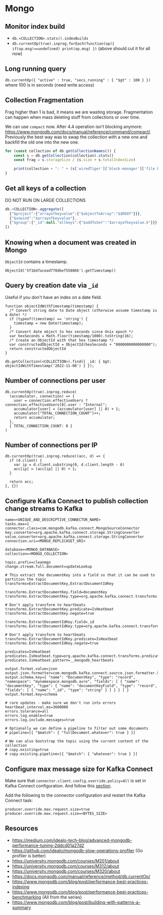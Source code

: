# Mongo

## Monitor index build

- `db.<COLLECTION>.stats().indexBuilds`
- `db.currentOp(true).inprog.forEach(function(op){ if(op.msg!==undefined) print(op.msg) })` (above should cut it for all now)

## Long running query

`db.currentOp({ "active" : true, "secs_running" : { "$gt" : 100 } })` where 100 is in seconds (need write access)

## Collection Fragmentation

Frag higher than 1 is bad, it means we are wasting storage. Fragmentation can happen when mass deleting stuff from collections or over time.

We can use `compact` now. After 4.4 operation isn't blocking anymore: https://www.mongodb.com/docs/manual/reference/command/compact/.
Previously the best way was to swap the collection with a new one and backfill the old one into the new one.

``` js
for (const collection of db.getCollectionNames()) {
    const s = db.getCollection(collection).stats()
    const frag = s.storageSize / (s.size + s.totalIndexSize)

    print(collection + ": " + (s['wiredTiger']['block-manager']['file bytes available for reuse'] / 1024 / 1024 / 1024) + " (frag: " + frag + ")") // frag higher than 1 is bad
}
```

## Get all keys of a collection

DO NOT RUN ON LARGE COLLECTIONS

``` js
db.<COLLECTION>.aggregate([
  {"$project":{"arrayofkeyvalue":{"$objectToArray":"$$ROOT"}}},
  {"$unwind":"$arrayofkeyvalue"},
  {"$group":{"_id":null,"allkeys":{"$addToSet":"$arrayofkeyvalue.k"}}}
])
```

## Knowing when a document was created in Mongo

`ObjectId` contains a timestamp.

```
ObjectId('5f16d7acead770dbef558866').getTimestamp()
```

## Query by creation date via `_id`

Useful if you don't have an index on a date field.

```
function objectIdWithTimestamp(timestamp) {
  /* Convert string date to Date object (otherwise assume timestamp is a date) */
  if (typeof(timestamp) == 'string') {
    timestamp = new Date(timestamp);
  }
  /* Convert date object to hex seconds since Unix epoch */
  var hexSeconds = Math.floor(timestamp/1000).toString(16);
  /* Create an ObjectId with that hex timestamp */
  var constructedObjectId = ObjectId(hexSeconds + "0000000000000000");
  return constructedObjectId
}

db.getCollection(<COLLECTION>).find({ _id: { $gt: objectIdWithTimestamp('2022-11-08') } });
```

## Number of connections per user

```
db.currentOp(true).inprog.reduce(
  (accumulator, connection) => {
    user = connection.effectiveUsers ? connection.effectiveUsers[0].user : "Internal";
    accumulator[user] = (accumulator[user] || 0) + 1;
    accumulator["TOTAL_CONNECTION_COUNT"]++;
    return accumulator;
  },
  { TOTAL_CONNECTION_COUNT: 0 }
)
```

## Number of connections per IP

```
db.currentOp(true).inprog.reduce((acc, d) => {
  if (d.client) {
    var ip = d.client.substring(0, d.client.length - 6)
    acc[ip] = (acc[ip] || 0) + 1;
  }

  return acc;
}, {})
```

## Configure Kafka Connect to publish collection change streams to Kafka

```
name=<UNIQUE_AND_DESCRIPTIVE_CONNECTOR_NAME>
tasks.max=1
connector.class=com.mongodb.kafka.connect.MongoSourceConnector
key.converter=org.apache.kafka.connect.storage.StringConverter
value.converter=org.apache.kafka.connect.storage.StringConverter
connection.uri=<MONGO_REPLICASET_URI>

database=<MONGO_DATABASE>
collection=<MONGO_COLLECTION>

topic.prefix=cleanmgo
change.stream.full.document=updateLookup

# This extract the documentKey into a field so that it can be used to partition the topic
transforms=ExtractDocumentKey,ExtractDocumentIdKey

transforms.ExtractDocumentKey.field=documentKey
transforms.ExtractDocumentKey.type=org.apache.kafka.connect.transforms.ExtractField$Key

# Don't apply transform to heartbeats
transforms.ExtractDocumentKey.predicate=IsHeatbeat
transforms.ExtractDocumentKey.negate=true

transforms.ExtractDocumentIdKey.field=_id
transforms.ExtractDocumentIdKey.type=org.apache.kafka.connect.transforms.ExtractField$Key

# Don't apply transform to heartbeats
transforms.ExtractDocumentIdKey.predicate=IsHeatbeat
transforms.ExtractDocumentIdKey.negate=true

predicates=IsHeatbeat
predicates.IsHeatbeat.type=org.apache.kafka.connect.transforms.predicates.TopicNameMatches
predicates.IsHeatbeat.pattern=__mongodb_heartbeats

output.format.value=json
output.json.formatter=com.mongodb.kafka.connect.source.json.formatter.SimplifiedJson
output.schema.key={ "name": "DocumentKey", "type": "record", "namespace": "mynamespace.mongodb.avro", "fields": [ { "name": "documentKey", "type": { "name": "documentKeyField", "type": "record", "fields": [ { "name": "_id", "type": "string" } ] } } ] }
output.format.key=schema

# rare updates - make sure we don't run into errors
heartbeat.interval.ms=3600000
errors.tolerance=all
errors.log.enable=true
errors.log.include.messages=true

# Optionally we can define a pipeline to filter out some documents
# pipeline=[{ "$match": { "fullDocument.whatever": true } }]

# We can also bootstrap the topic using the current content of the collection
# copy.existing=true
# copy.existing.pipeline=[{ "$match": { "whatever": true } }]
```

## Configure max message size for Kafka Connect

Make sure that `connector.client.config.override.policy=All` is set in Kafka Connect configuration. And follow this [section](05-kafka.md#increase-max-message-size-on-a-topic).

Add the following to the connector configuration and restart the Kafka Connect task:
```
producer.override.max.request.size=true
producer.override.max.request.size=<BYTES_SIZE>
```

## Resources

- https://medium.com/idealo-tech-blog/advanced-mongodb-performance-tuning-2ddcd01a27d2
- https://github.com/idealo/mongodb-slow-operations-profiler (Go profiler is better)
- https://university.mongodb.com/courses/M201/about
- https://university.mongodb.com/courses/M312/about
- https://university.mongodb.com/courses/M320/about
- https://docs.mongodb.com/manual/reference/method/db.currentOp/
- https://www.mongodb.com/blog/post/performance-best-practices-indexing
- https://www.mongodb.com/blog/post/performance-best-practices-benchmarking (All from the series)
- https://www.mongodb.com/blog/post/building-with-patterns-a-summary
